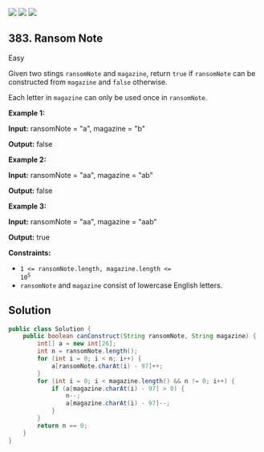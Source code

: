 [![](https://img.shields.io/github/stars/javadev/LeetCode-in-Java?label=Stars&style=flat-square)](https://github.com/javadev/LeetCode-in-Java)
[![](https://img.shields.io/github/forks/javadev/LeetCode-in-Java?label=Fork%20me%20on%20GitHub%20&style=flat-square)](https://github.com/javadev/LeetCode-in-Java/fork)
[![](https://img.shields.io/badge/-LeetCode%20in%20Kotlin-blue?style=flat-square)](https://github.com/javadev/LeetCode-in-Kotlin)

## 383\. Ransom Note

Easy

Given two stings `ransomNote` and `magazine`, return `true` if `ransomNote` can be constructed from `magazine` and `false` otherwise.

Each letter in `magazine` can only be used once in `ransomNote`.

**Example 1:**

**Input:** ransomNote = "a", magazine = "b"

**Output:** false

**Example 2:**

**Input:** ransomNote = "aa", magazine = "ab"

**Output:** false

**Example 3:**

**Input:** ransomNote = "aa", magazine = "aab"

**Output:** true

**Constraints:**

*   <code>1 <= ransomNote.length, magazine.length <= 10<sup>5</sup></code>
*   `ransomNote` and `magazine` consist of lowercase English letters.

## Solution

```java
public class Solution {
    public boolean canConstruct(String ransomNote, String magazine) {
        int[] a = new int[26];
        int n = ransomNote.length();
        for (int i = 0; i < n; i++) {
            a[ransomNote.charAt(i) - 97]++;
        }
        for (int i = 0; i < magazine.length() && n != 0; i++) {
            if (a[magazine.charAt(i) - 97] > 0) {
                n--;
                a[magazine.charAt(i) - 97]--;
            }
        }
        return n == 0;
    }
}
```